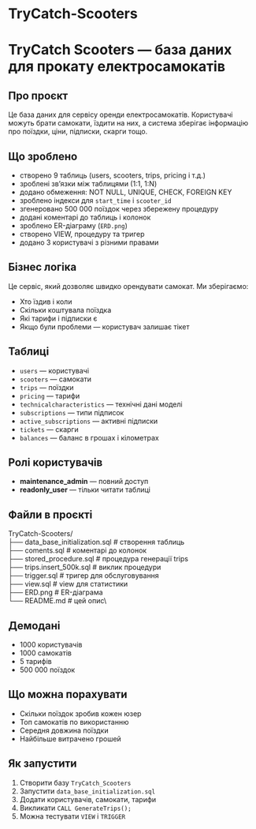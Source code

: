 # TryCatch-Scooters
# TryCatch Scooters — база даних для прокату електросамокатів

## Про проєкт
Це база даних для сервісу оренди електросамокатів. Користувачі можуть брати самокати, їздити на них, а система зберігає інформацію про поїздки, ціни, підписки, скарги тощо.

## Що зроблено
-  створено 9 таблиць (users, scooters, trips, pricing і т.д.)
-  зроблені зв’язки між таблицями (1:1, 1:N)
-  додано обмеження: NOT NULL, UNIQUE, CHECK, FOREIGN KEY
-  зроблено індекси для `start_time` і `scooter_id`
-  згенеровано 500 000 поїздок через збережену процедуру
-  додані коментарі до таблиць і колонок
-  зроблено ER-діаграму (`ERD.png`)
-  створено VIEW, процедуру та тригер
-  додано 3 користувачі з різними правами

## Бізнес логіка
Це сервіс, який дозволяє швидко орендувати самокат. Ми зберігаємо:
- Хто їздив і коли
- Скільки коштувала поїздка
- Які тарифи і підписки є
- Якщо були проблеми — користувач залишає тікет

## Таблиці
- `users` — користувачі
- `scooters` — самокати
- `trips` — поїздки
- `pricing` — тарифи
- `technicalcharacteristics` — технічні дані моделі
- `subscriptions` — типи підписок
- `active_subscriptions` — активні підписки
- `tickets` — скарги
- `balances` — баланс в грошах і кілометрах

## Ролі користувачів
- **maintenance_admin** — повний доступ
- **readonly_user** — тільки читати таблиці

## Файли в проєкті
TryCatch-Scooters/ \
├── data_base_initialization.sql # створення таблиць\
├── coments.sql # коментарі до колонок\
├── stored_procedure.sql # процедура генерації trips\
├── trips.insert_500k.sql # виклик процедури\
├── trigger.sql # тригер для обслуговування\
├── view.sql # view для статистики\
├── ERD.png # ER-діаграма\
└── README.md # цей опис\


## Демодані
- 1000 користувачів
- 1000 самокатів
- 5 тарифів
- 500 000 поїздок

## Що можна порахувати
- Скільки поїздок зробив кожен юзер
- Топ самокатів по використанню
- Середня довжина поїздки
- Найбільше витрачено грошей

## Як запустити
1. Створити базу `TryCatch_Scooters`
2. Запустити `data_base_initialization.sql`
3. Додати користувачів, самокати, тарифи
4. Викликати `CALL GenerateTrips();`
5. Можна тестувати `VIEW` і `TRIGGER`


